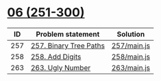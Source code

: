 # [06 (251-300)](https://leetcode.com/problemset/all/#page-6)


| ID  | Problem statement                                                          | Solution                   |
|-----|----------------------------------------------------------------------------|----------------------------|
| 257 | [257. Binary Tree Paths](https://leetcode.com/problems/binary-tree-paths/) | [257/main.js](257/main.js) |
| 258 | [258. Add Digits](https://leetcode.com/problems/add-digits/)               | [258/main.js](258/main.js) |
| 263 | [263. Ugly Number](https://leetcode.com/problems/ugly-number/)             | [263/main.js](263/main.js) |

